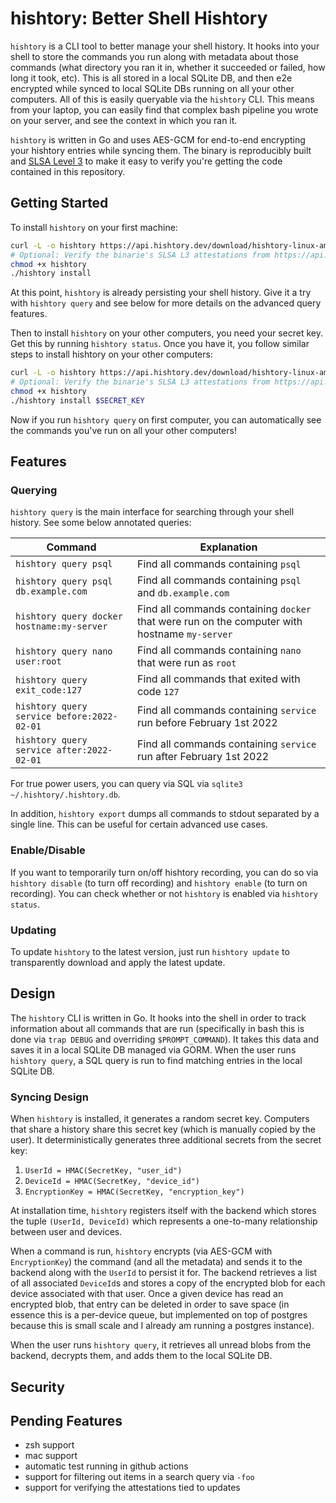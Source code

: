 # hishtory: Better Shell Hishtory

`hishtory` is a CLI tool to better manage your shell history. It hooks into your shell to store the commands you run along with metadata about those commands (what directory you ran it in, whether it succeeded or failed, how long it took, etc). This is all stored in a local SQLite DB, and then e2e encrypted while synced to local SQLite DBs running on all your other computers. All of this is easily queryable via the `hishtory` CLI. This means from your laptop, you can easily find that complex bash pipeline you wrote on your server, and see the context in which you ran it. 

`hishtory` is written in Go and uses AES-GCM for end-to-end encrypting your hishtory entries while syncing them. The binary is reproducibly built and [SLSA Level 3](https://slsa.dev/) to make it easy to verify you're getting the code contained in this repository. 

## Getting Started

To install `hishtory` on your first machine:

```bash
curl -L -o hishtory https://api.hishtory.dev/download/hishtory-linux-amd64
# Optional: Verify the binarie's SLSA L3 attestations from https://api.hishtory.dev/download/hishtory-linux-amd64.intoto.jsonl
chmod +x hishtory
./hishtory install
```

At this point, `hishtory` is already persisting your shell history. Give it a try with `hishtory query` and see below for more details on the advanced query features. 

Then to install `hishtory` on your other computers, you need your secret key. Get this by running `hishtory status`. Once you have it, you follow similar steps to install hishtory on your other computers:

```bash
curl -L -o hishtory https://api.hishtory.dev/download/hishtory-linux-amd64
# Optional: Verify the binarie's SLSA L3 attestations from https://api.hishtory.dev/download/hishtory-linux-amd64.intoto.jsonl
chmod +x hishtory
./hishtory install $SECRET_KEY
```

Now if you run `hishtory query` on first computer, you can automatically see the commands you've run on all your other computers!

## Features

### Querying

`hishtory query` is the main interface for searching through your shell history. See some below annotated queries:

| Command | Explanation |
|---|---|
| `hishtory query psql` | Find all commands containing `psql` |
| `hishtory query psql db.example.com` | Find all commands containing `psql` and `db.example.com` |
| `hishtory query docker hostname:my-server` | Find all commands containing `docker` that were run on the computer with hostname `my-server` |
| `hishtory query nano user:root` | Find all commands containing `nano` that were run as `root` |
| `hishtory query exit_code:127` | Find all commands that exited with code `127` |
| `hishtory query service before:2022-02-01` | Find all commands containing `service` run before February 1st 2022 |
| `hishtory query service after:2022-02-01` | Find all commands containing `service` run after February 1st 2022 |

For true power users, you can query via SQL via `sqlite3 ~/.hishtory/.hishtory.db`. 

In addition, `hishtory export` dumps all commands to stdout separated by a single line. This can be useful for certain advanced use cases. 

### Enable/Disable

If you want to temporarily turn on/off hishtory recording, you can do so via `hishtory disable` (to turn off recording) and `hishtory enable` (to turn on recording). You can check whether or not `hishtory` is enabled via `hishtory status`. 

### Updating

To update `hishtory` to the latest version, just run `hishtory update` to transparently download and apply the latest update. 

## Design


The `hishtory` CLI is written in Go. It hooks into the shell in order to track information about all commands that are run (specifically in bash this is done via `trap DEBUG` and overriding `$PROMPT_COMMAND`). It takes this data and saves it in a local SQLite DB managed via GORM. When the user runs `hishtory query`, a SQL query is run to find matching entries in the local SQLite DB. 

### Syncing Design 

When `hishtory` is installed, it generates a random secret key. Computers that share a history share this secret key (which is manually copied by the user). It deterministically generates three additional secrets from the secret key:

1. `UserId = HMAC(SecretKey, "user_id")`
2. `DeviceId = HMAC(SecretKey, "device_id")`
3. `EncryptionKey = HMAC(SecretKey, "encryption_key")`

At installation time, `hishtory` registers itself with the backend which stores the tuple `(UserId, DeviceId)` which represents a one-to-many relationship between user and devices. 

When a command is run, `hishtory` encrypts (via AES-GCM with `EncryptionKey`) the command (and all the metadata) and sends it to the backend along with the `UserId` to persist it for. The backend retrieves a list of all associated `DeviceId`s and stores a copy of the encrypted blob for each device associated with that user. Once a given device has read an encrypted blob, that entry can be deleted in order to save space (in essence this is a per-device queue, but implemented on top of postgres because this is small scale and I already am running a postgres instance). 

When the user runs `hishtory query`, it retrieves all unread blobs from the backend, decrypts them, and adds them to the local SQLite DB. 

## Security

## Pending Features

* zsh support
* mac support 
* automatic test running in github actions
* support for filtering out items in a search query via `-foo`
* support for verifying the attestations tied to updates
